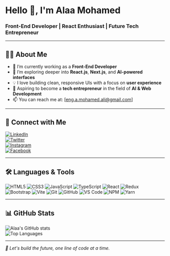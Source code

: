 # Hello 👋, I'm Alaa Mohamed  
### Front-End Developer | React Enthusiast | Future Tech Entrepreneur

---

## 👨‍💻 About Me

- 🔭 I’m currently working as a **Front-End Developer**
- 🌱 I’m exploring deeper into **React.js**, **Next.js**, and **AI-powered interfaces**
- 💡 I love building clean, responsive UIs with a focus on **user experience**
- 🎯 Aspiring to become a **tech entrepreneur** in the field of **AI & Web Development**
- 📫 You can reach me at: [eng.a.mohamed.ali@gmail.com]

---

## 🔗 Connect with Me

[![LinkedIn](https://img.shields.io/badge/-LinkedIn-blue?logo=linkedin)](https://www.linkedin.com/in/alaa-mohamed-871ab82a2/)  
[![Twitter](https://img.shields.io/badge/-Twitter-1DA1F2?logo=twitter&logoColor=white)](https://twitter.com/your_handle)  
[![Instagram](https://img.shields.io/badge/-Instagram-E4405F?logo=instagram&logoColor=white)](https://instagram.com/your_handle)  
[![Facebook](https://img.shields.io/badge/-Facebook-1877F2?logo=facebook&logoColor=white)](https://facebook.com/your_handle)

---

## 🛠️ Languages & Tools

![HTML5](https://img.shields.io/badge/-HTML5-E34F26?logo=html5&logoColor=white)
![CSS3](https://img.shields.io/badge/-CSS3-1572B6?logo=css3&logoColor=white)
![JavaScript](https://img.shields.io/badge/-JavaScript-F7DF1E?logo=javascript&logoColor=black)
![TypeScript](https://img.shields.io/badge/-TypeScript-3178C6?logo=typescript&logoColor=white)
![React](https://img.shields.io/badge/-React-20232A?logo=react&logoColor=61DAFB)
![Redux](https://img.shields.io/badge/-Redux-593D88?logo=redux&logoColor=white)
![Bootstrap](https://img.shields.io/badge/-Bootstrap-563D7C?logo=bootstrap&logoColor=white)
![Vite](https://img.shields.io/badge/-Vite-646CFF?logo=vite&logoColor=white)
![Git](https://img.shields.io/badge/-Git-F05032?logo=git&logoColor=white)
![GitHub](https://img.shields.io/badge/-GitHub-181717?logo=github&logoColor=white)
![VS Code](https://img.shields.io/badge/-VSCode-007ACC?logo=visual-studio-code&logoColor=white)
![NPM](https://img.shields.io/badge/-npm-CB3837?logo=npm&logoColor=white)
![Yarn](https://img.shields.io/badge/-Yarn-2C8EBB?logo=yarn&logoColor=white)

---

## 📊 GitHub Stats

![Alaa's GitHub stats](https://github-readme-stats.vercel.app/api?username=alaa-mohamed&show_icons=true&theme=radical)  
![Top Languages](https://github-readme-stats.vercel.app/api/top-langs/?username=alaa-mohamed&layout=compact&theme=radical)

---

_🚀 Let's build the future, one line of code at a time._
